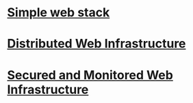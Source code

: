 # [Simple web stack](https://ibb.co/Gtq8cSf)
# [Distributed Web Infrastructure](https://ibb.co/zmyhx1v)
# [Secured and Monitored Web Infrastructure](https://ibb.co/9Nfn9XX)
